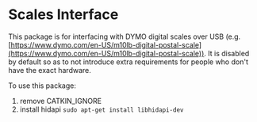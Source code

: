 # Scales Interface

This package is for interfacing with DYMO digital scales over USB (e.g. [https://www.dymo.com/en-US/m10lb-digital-postal-scale](https://www.dymo.com/en-US/m10lb-digital-postal-scale)).  It is disabled by default so as to not introduce extra requirements for people who don't have the exact hardware.

To use this package:
1. remove CATKIN_IGNORE
2. install hidapi `sudo apt-get install libhidapi-dev`